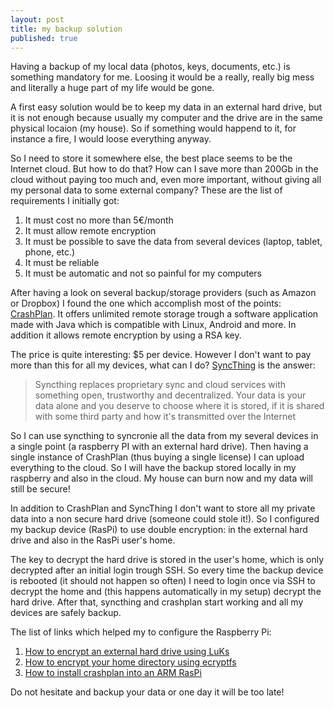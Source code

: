 ```yaml
---
layout: post
title: my backup solution
published: true
---
```


Having a backup of my local data (photos, keys, documents, etc.) is something mandatory for me. 
Loosing it would be a really, really big mess and literally a huge part of my life would be gone.

A first easy solution would be to keep my data in an external hard drive, but it is not enough because 
usually my computer and the drive are in the same physical locaion (my house). So if something
would happend to it, for instance a fire, I would loose everything anyway.

So I need to store it somewhere else, the best place seems to be the Internet cloud. 
But how to do that? How can I save more than 200Gb in the cloud without paying too much and, even more important, 
without giving all my personal data to some external company? These are the list of requirements I initially got:

1. It must cost no more than 5€/month
2. It must allow remote encryption
3. It must be possible to save the data from several devices (laptop, tablet, phone, etc.)
4. It must be reliable
5. It must be automatic and not so painful for my computers

After having a look on several backup/storage providers (such as Amazon or Dropbox) I found the one which accomplish
most of the points: [CrashPlan](https://www.code42.com/crashplan). It offers unlimited remote storage trough a software
application made with Java which is compatible with Linux, Android and more. In addition it allows remote encryption by using a RSA key.

The price is quite interesting: $5 per device. However I don't want to pay more than this for all my devices, what can I do?
[SyncThing](https://syncthing.net) is the answer:

> Syncthing replaces proprietary sync and cloud services with something open, trustworthy and decentralized. 
> Your data is your data alone and you deserve to choose where it is stored, if it is shared with some third party and how it's 
> transmitted over the Internet

So I can use syncthing to syncronie all the data from my several devices in a single point (a raspberry PI with an external hard drive). 
Then having a single instance of CrashPlan (thus buying a single license) I can upload everything to the cloud. So I will have the backup stored
locally in my raspberry and also in the cloud. My house can burn now and my data will still be secure!

In addition to CrashPlan and SyncThing I don't want to store all my private data into a non secure hard drive (someone could stole it!). 
So I configured my backup device (RasPi) to use double encryption: in the external hard drive and also in the RasPi user's home.

The key to decrypt the hard drive is stored in the user's home, which is only decrypted after an initial login trough SSH. 
So every time the backup device is rebooted (it should not happen so often) I need to login once via SSH to decrypt the home and (this happens automatically in my setup)
decrypt the hard drive. After that, syncthing and crashplan start working and all my devices are safely backup.

The list of links which helped my to configure the Raspberry Pi:

1. [How to encrypt an external hard drive using LuKs](https://help.ubuntu.com/community/EncryptedFilesystemsOnRemovableStorage)
2. [How to encrypt your home directory using ecryptfs](https://help.ubuntu.com/community/EncryptedHome)
3. [How to install crashplan into an ARM RasPi](http://www.bionoren.com/blog/2013/02/raspberry-pi-crashplan/)

Do not hesitate and backup your data or one day it will be too late!

